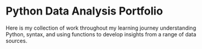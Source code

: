 # Python Data Analysis Portfolio
Here is my collection of work throughout my learning journey understanding Python, syntax, and using functions to develop insights from a range of data sources.  
